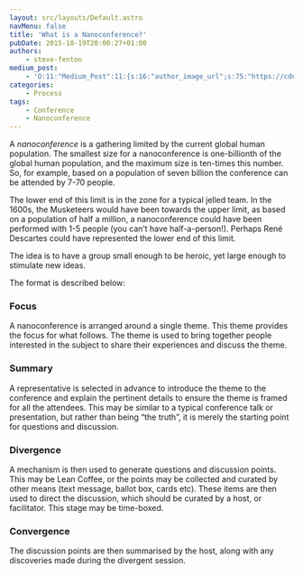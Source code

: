 ```yaml
---
layout: src/layouts/Default.astro
navMenu: false
title: 'What is a Nanoconference?'
pubDate: 2015-10-19T20:00:27+01:00
authors:
    - steve-fenton
medium_post:
    - 'O:11:"Medium_Post":11:{s:16:"author_image_url";s:75:"https://cdn-images-1.medium.com/fit/c/400/400/1*eXkhfEuF41g5W_xnc_ydLA.jpeg";s:10:"author_url";s:38:"https://medium.com/@steve.fenton.co.uk";s:11:"byline_name";N;s:12:"byline_email";N;s:10:"cross_link";s:3:"yes";s:2:"id";s:11:"8b249648509";s:21:"follower_notification";s:3:"yes";s:7:"license";s:19:"all-rights-reserved";s:14:"publication_id";s:2:"-1";s:6:"status";s:5:"draft";s:3:"url";s:50:"https://medium.com/@steve.fenton.co.uk/8b249648509";}'
categories:
    - Process
tags:
    - Conference
    - Nanoconference
---
```


A *nanoconference* is a gathering limited by the current global human population. The smallest size for a nanoconference is one-billionth of the global human population, and the maximum size is ten-times this number. So, for example, based on a population of seven billion the conference can be attended by 7-70 people.

The lower end of this limit is in the zone for a typical jelled team. In the 1600s, the Musketeers would have been towards the upper limit, as based on a population of half a million, a nanoconference could have been performed with 1-5 people (you can’t have half-a-person!). Perhaps René Descartes could have represented the lower end of this limit.

The idea is to have a group small enough to be heroic, yet large enough to stimulate new ideas.

The format is described below:

### Focus

A nanoconference is arranged around a single theme. This theme provides the focus for what follows. The theme is used to bring together people interested in the subject to share their experiences and discuss the theme.

### Summary

A representative is selected in advance to introduce the theme to the conference and explain the pertinent details to ensure the theme is framed for all the attendees. This may be similar to a typical conference talk or presentation, but rather than being “the truth”, it is merely the starting point for questions and discussion.

### Divergence

A mechanism is then used to generate questions and discussion points. This may be Lean Coffee, or the points may be collected and curated by other means (text message, ballot box, cards etc). These items are then used to direct the discussion, which should be curated by a host, or facilitator. This stage may be time-boxed.

### Convergence

The discussion points are then summarised by the host, along with any discoveries made during the divergent session.